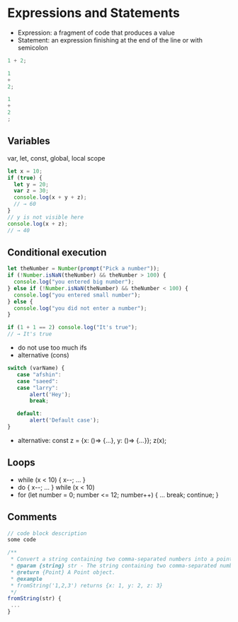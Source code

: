 # Expressions and Statements

- Expression: a fragment of code that produces a value
- Statement: an expression finishing at the end of the line or with semicolon 


```javascript
1 + 2;

1
+ 
2;

1
+ 
2
;
```

## Variables
var, let, const, global, local scope
```js
let x = 10;
if (true) {
  let y = 20;
  var z = 30;
  console.log(x + y + z);
  // → 60
}
// y is not visible here
console.log(x + z);
// → 40
```

## Conditional execution
```js
let theNumber = Number(prompt("Pick a number"));
if (!Number.isNaN(theNumber) && theNumber > 100) {
  console.log("you entered big number");
} else if (!Number.isNaN(theNumber) && theNumber < 100) {
  console.log("you entered small number");
} else {
  console.log("you did not enter a number");
}
```

```js
if (1 + 1 == 2) console.log("It's true");
// → It's true
```
- do not use too much ifs
- alternative (cons)
```js
switch (varName) {
   case "afshin":
   case "saeed":
   case "larry": 
       alert('Hey');
       break;

   default: 
       alert('Default case');
}
```
- alternative: const z = {x: ()=> {...}, y: ()=> {...}}; z(x);

## Loops
- while (x < 10) { x--; ... }
- do { x--; ... } while (x < 10)
- for (let number = 0; number <= 12; number++) { ... break; continue; }

## Comments
```js
// code block description
some code

/**
 * Convert a string containing two comma-separated numbers into a point.
 * @param {string} str - The string containing two comma-separated numbers.
 * @return {Point} A Point object.
 * @example 
 * fromString('1,2,3') returns {x: 1, y: 2, z: 3}
 */
fromString(str) {
 ...
}
```
